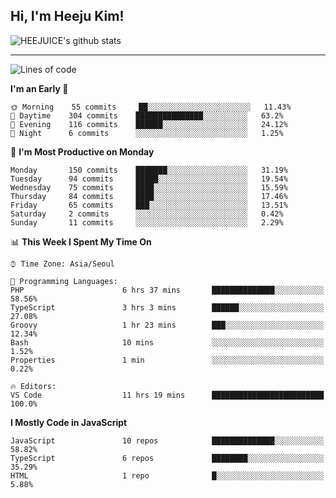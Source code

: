 ## Hi, I'm Heeju Kim!

![HEEJUICE's github stats](https://github-readme-stats.vercel.app/api?username=HEEJUICE&show_icons=true)

---
<!--START_SECTION:waka-->
![Lines of code](https://img.shields.io/badge/From%20Hello%20World%20I%27ve%20Written-22.8%20million%20lines%20of%20code-blue)

**I'm an Early 🐤** 

```text
🌞 Morning    55 commits     ██░░░░░░░░░░░░░░░░░░░░░░░   11.43% 
🌆 Daytime    304 commits    ███████████████░░░░░░░░░░   63.2% 
🌃 Evening    116 commits    ██████░░░░░░░░░░░░░░░░░░░   24.12% 
🌙 Night      6 commits      ░░░░░░░░░░░░░░░░░░░░░░░░░   1.25%

```
📅 **I'm Most Productive on Monday** 

```text
Monday       150 commits    ███████░░░░░░░░░░░░░░░░░░   31.19% 
Tuesday      94 commits     █████░░░░░░░░░░░░░░░░░░░░   19.54% 
Wednesday    75 commits     ████░░░░░░░░░░░░░░░░░░░░░   15.59% 
Thursday     84 commits     ████░░░░░░░░░░░░░░░░░░░░░   17.46% 
Friday       65 commits     ███░░░░░░░░░░░░░░░░░░░░░░   13.51% 
Saturday     2 commits      ░░░░░░░░░░░░░░░░░░░░░░░░░   0.42% 
Sunday       11 commits     ░░░░░░░░░░░░░░░░░░░░░░░░░   2.29%

```


📊 **This Week I Spent My Time On** 

```text
⌚︎ Time Zone: Asia/Seoul

💬 Programming Languages: 
PHP                      6 hrs 37 mins       ██████████████░░░░░░░░░░░   58.56% 
TypeScript               3 hrs 3 mins        ██████░░░░░░░░░░░░░░░░░░░   27.08% 
Groovy                   1 hr 23 mins        ███░░░░░░░░░░░░░░░░░░░░░░   12.34% 
Bash                     10 mins             ░░░░░░░░░░░░░░░░░░░░░░░░░   1.52% 
Properties               1 min               ░░░░░░░░░░░░░░░░░░░░░░░░░   0.22%

🔥 Editors: 
VS Code                  11 hrs 19 mins      █████████████████████████   100.0%

```

**I Mostly Code in JavaScript** 

```text
JavaScript               10 repos            ██████████████░░░░░░░░░░░   58.82% 
TypeScript               6 repos             ████████░░░░░░░░░░░░░░░░░   35.29% 
HTML                     1 repo              █░░░░░░░░░░░░░░░░░░░░░░░░   5.88%

```



<!--END_SECTION:waka-->
